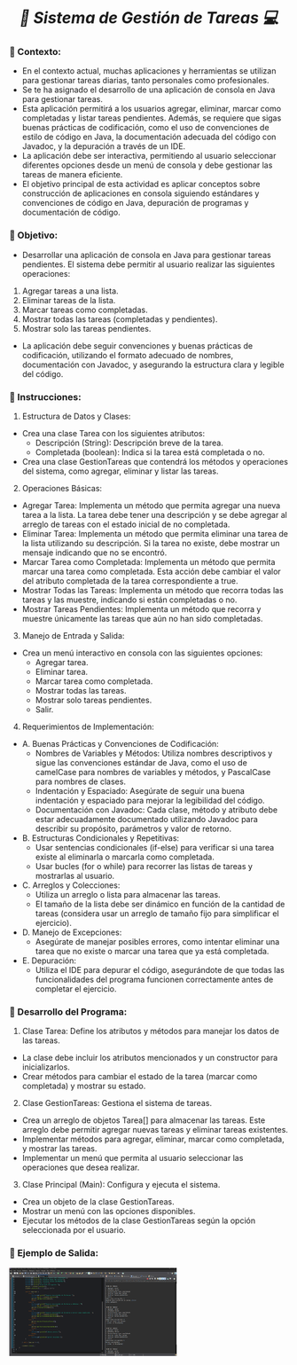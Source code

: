 **_<h1 align="center">:vulcan_salute: Sistema de Gestión de Tareas :computer:</h1>_**

**<h3>:blue_book: Contexto:</h3>**

- En el contexto actual, muchas aplicaciones y herramientas se utilizan para gestionar tareas diarias, tanto personales como profesionales.
- Se te ha asignado el desarrollo de una aplicación de consola en Java para gestionar tareas.
- Esta aplicación permitirá a los usuarios agregar, eliminar, marcar como completadas y listar tareas pendientes. Además, se requiere que sigas buenas prácticas de codificación, como el uso de convenciones de estilo de código en Java, la documentación adecuada del código con Javadoc, y la depuración a través de un IDE.
- La aplicación debe ser interactiva, permitiendo al usuario seleccionar diferentes opciones desde un menú de consola y debe gestionar las tareas de manera eficiente.
- El objetivo principal de esta actividad es aplicar conceptos sobre construcción de aplicaciones en consola siguiendo estándares y convenciones de código en Java, depuración de programas y documentación de código.

**<h3>:orange_book: Objetivo:</h3>**

- Desarrollar una aplicación de consola en Java para gestionar tareas pendientes.
El sistema debe permitir al usuario realizar las siguientes operaciones:
1. Agregar tareas a una lista.
2. Eliminar tareas de la lista.
3. Marcar tareas como completadas.
4. Mostrar todas las tareas (completadas y pendientes).
5. Mostrar solo las tareas pendientes.
- La aplicación debe seguir convenciones y buenas prácticas de codificación, utilizando el formato adecuado de nombres, documentación con Javadoc, y asegurando la estructura clara y legible del código.

**<h3>:green_book: Instrucciones:</h3>**

1. Estructura de Datos y Clases:
- Crea una clase Tarea con los siguientes atributos:
  - Descripción (String): Descripción breve de la tarea.
  - Completada (boolean): Indica si la tarea está completada o no.
- Crea una clase GestionTareas que contendrá los métodos y operaciones del sistema, como agregar, eliminar y listar las tareas.

2. Operaciones Básicas:
- Agregar Tarea: Implementa un método que permita agregar una nueva tarea a la lista. La tarea debe tener una descripción y se debe agregar al arreglo de tareas con el estado inicial de no completada.
- Eliminar Tarea: Implementa un método que permita eliminar una tarea de la lista utilizando su descripción. Si la tarea no existe, debe mostrar un mensaje indicando que no se encontró.
- Marcar Tarea como Completada: Implementa un método que permita marcar una tarea como completada. Esta acción debe cambiar el valor del atributo completada de la tarea correspondiente a true.
- Mostrar Todas las Tareas: Implementa un método que recorra todas las tareas y las muestre, indicando si están completadas o no.
- Mostrar Tareas Pendientes: Implementa un método que recorra y muestre únicamente las tareas que aún no han sido completadas.

3. Manejo de Entrada y Salida:
- Crea un menú interactivo en consola con las siguientes opciones:
  - Agregar tarea.
  - Eliminar tarea.
  - Marcar tarea como completada.
  - Mostrar todas las tareas.
  - Mostrar solo tareas pendientes.
  - Salir.

4. Requerimientos de Implementación:
  - A. Buenas Prácticas y Convenciones de Codificación:
     - Nombres de Variables y Métodos: Utiliza nombres descriptivos y sigue las convenciones estándar de Java, como el uso de camelCase para nombres de variables y métodos, y PascalCase para nombres de clases.
     - Indentación y Espaciado: Asegúrate de seguir una buena indentación y espaciado para mejorar la legibilidad del código.
     - Documentación con Javadoc: Cada clase, método y atributo debe estar adecuadamente documentado utilizando Javadoc para describir su propósito, parámetros y valor de retorno.
  - B. Estructuras Condicionales y Repetitivas:
     - Usar sentencias condicionales (if-else) para verificar si una tarea existe al eliminarla o marcarla como completada.
     - Usar bucles (for o while) para recorrer las listas de tareas y mostrarlas al usuario.
  - C. Arreglos y Colecciones:
     - Utiliza un arreglo o lista para almacenar las tareas.
     - El tamaño de la lista debe ser dinámico en función de la cantidad de tareas (considera usar un arreglo de tamaño fijo para simplificar el ejercicio).
  - D. Manejo de Excepciones:
     - Asegúrate de manejar posibles errores, como intentar eliminar una tarea que no existe o marcar una tarea que ya está completada.
  - E. Depuración:
     - Utiliza el IDE para depurar el código, asegurándote de que todas las funcionalidades del programa funcionen correctamente antes de completar el ejercicio.


**<h3>:blue_book: Desarrollo del Programa:</h3>**

1. Clase Tarea: Define los atributos y métodos para manejar los datos de las tareas.
- La clase debe incluir los atributos mencionados y un constructor para inicializarlos.
- Crear métodos para cambiar el estado de la tarea (marcar como completada) y mostrar su estado.

2. Clase GestionTareas: Gestiona el sistema de tareas.
- Crea un arreglo de objetos Tarea[] para almacenar las tareas. Este arreglo debe permitir agregar nuevas tareas y eliminar tareas existentes.
- Implementar métodos para agregar, eliminar, marcar como completada, y mostrar las tareas.
- Implementar un menú que permita al usuario seleccionar las operaciones que desea realizar.

3. Clase Principal (Main): Configura y ejecuta el sistema.
- Crea un objeto de la clase GestionTareas.
- Mostrar un menú con las opciones disponibles.
- Ejecutar los métodos de la clase GestionTareas según la opción seleccionada por el usuario.


**<h3>:book: Ejemplo de Salida:</h3>**

<img src="./img/gestion_tareas_consola.png" alt="" style="width: 60%;">
